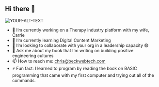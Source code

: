 ## Hi there 👋

<picture>
 <source media="(prefers-color-scheme: dark)" srcset="https://github.com/user-attachments/assets/bdf5a2b4-fd3f-4401-97c8-2d4728d9c7eb">
 <source media="(prefers-color-scheme: light)" srcset="https://github.com/user-attachments/assets/bdf5a2b4-fd3f-4401-97c8-2d4728d9c7eb">
 <img alt="YOUR-ALT-TEXT" src="https://github.com/user-attachments/assets/bdf5a2b4-fd3f-4401-97c8-2d4728d9c7eb">
</picture>

- 🔭 I’m currently working on a Therapy industry platform with my wife, Carrie
- 🌱 I’m currently learning Digital Content Marketing
- 👯 I’m looking to collaborate with your org in a leadership capacity 😄
- 💬 Ask me about my book that I'm writing on building positive engineering cultures
- 📫 How to reach me: [chris@beckwebtech.com](mailto:chris@beckwebtech.com)
- ⚡ Fun fact: I learned to program by reading the book on BASIC programming that came with my first computer and trying out all of the commands.


<!--
**cbeck/cbeck** is a ✨ _special_ ✨ repository because its `README.md` (this file) appears on your GitHub profile.

Here are some ideas to get you started:

- 🔭 I’m currently working on ...
- 🌱 I’m currently learning ...
- 👯 I’m looking to collaborate on ...
- 🤔 I’m looking for help with ...
- 💬 Ask me about ...
- 📫 How to reach me: ...
- 😄 Pronouns: ...
- ⚡ Fun fact: ...

![me-and-the-troops](https://github.com/user-attachments/assets/bdf5a2b4-fd3f-4401-97c8-2d4728d9c7eb)
-->
